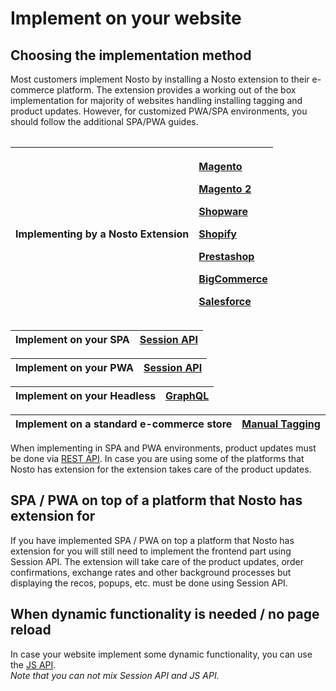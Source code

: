 # Implement on your website

## Choosing the implementation method

Most customers implement Nosto by installing a Nosto extension to their e-commerce platform. The extension provides a working out of the box implementation for majority of websites handling installing tagging and product updates. However, for customized PWA/SPA environments, you should follow the additional SPA/PWA guides.

|  |  |
| :--- | :--- |


<table>
  <thead>
    <tr>
      <th style="text-align:left">Implementing by a Nosto Extension</th>
      <th style="text-align:left">
        <p><a href="https://docs.nosto.com/magento/">Magento</a>
        </p>
        <p><a href="https://docs.nosto.com/magento-2/">Magento 2</a>
        </p>
        <p><a href="https://docs.nosto.com/shopware">Shopware</a>
        </p>
        <p><a href="https://docs.nosto.com/shopify">Shopify</a>
        </p>
        <p><a href="https://docs.nosto.com/prestashop">Prestashop</a>
        </p>
        <p><a href="https://docs.nosto.com/bigcommerce">BigCommerce</a>
        </p>
        <p><a href="https://docs.nosto.com/salesforce">Salesforce</a>
        </p>
      </th>
    </tr>
  </thead>
  <tbody></tbody>
</table>

| Implement on your SPA | [Session API](../../apis/frontend/implementation-guide-session-api/) |
| :--- | :--- |


| Implement on your PWA | [Session API](../../apis/frontend/implementation-guide-session-api/) |
| :--- | :--- |


| Implement on your Headless | [GraphQL](../../apis/graphql-an-introduction/) |
| :--- | :--- |


| Implement on a standard e-commerce store | [Manual Tagging](manual-implementation/) |
| :--- | :--- |


When implementing in SPA and PWA environments, product updates must be done via [REST API](../../apis/rest/). In case you are using some of the platforms that Nosto has extension for the extension takes care of the product updates.

## SPA / PWA on top of a platform that Nosto has extension for

If you have implemented SPA / PWA on top a platform that Nosto has extension for you will still need to implement the frontend part using Session API. The extension will take care of the product updates, order confirmations, exchange rates and other background processes but displaying the recos, popups, etc. must be done using Session API.

## When dynamic functionality is needed / no page reload

In case your website implement some dynamic functionality, you can use the [JS API](../../apis/js-apis/).  
_Note that you can not mix Session API and JS API._

|  |
| :--- |


